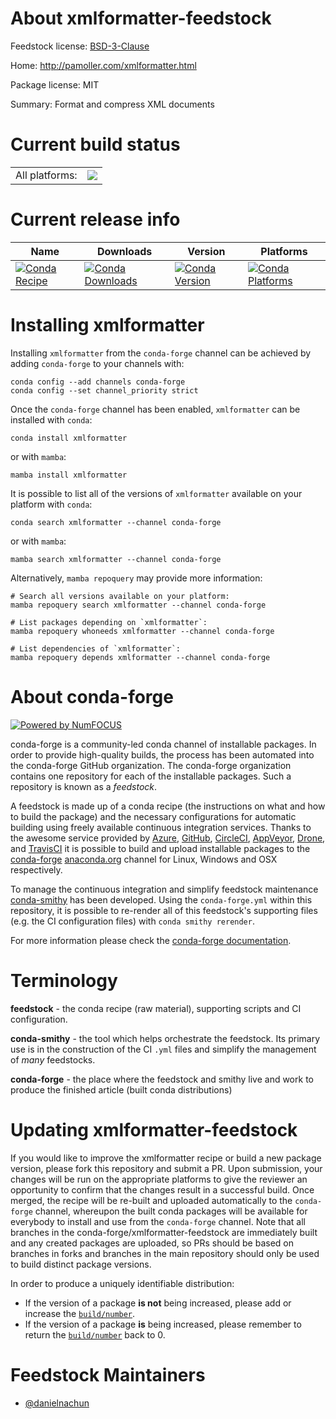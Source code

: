 About xmlformatter-feedstock
============================

Feedstock license: [BSD-3-Clause](https://github.com/conda-forge/xmlformatter-feedstock/blob/main/LICENSE.txt)

Home: http://pamoller.com/xmlformatter.html

Package license: MIT

Summary: Format and compress XML documents

Current build status
====================


<table><tr><td>All platforms:</td>
    <td>
      <a href="https://dev.azure.com/conda-forge/feedstock-builds/_build/latest?definitionId=25121&branchName=main">
        <img src="https://dev.azure.com/conda-forge/feedstock-builds/_apis/build/status/xmlformatter-feedstock?branchName=main">
      </a>
    </td>
  </tr>
</table>

Current release info
====================

| Name | Downloads | Version | Platforms |
| --- | --- | --- | --- |
| [![Conda Recipe](https://img.shields.io/badge/recipe-xmlformatter-green.svg)](https://anaconda.org/conda-forge/xmlformatter) | [![Conda Downloads](https://img.shields.io/conda/dn/conda-forge/xmlformatter.svg)](https://anaconda.org/conda-forge/xmlformatter) | [![Conda Version](https://img.shields.io/conda/vn/conda-forge/xmlformatter.svg)](https://anaconda.org/conda-forge/xmlformatter) | [![Conda Platforms](https://img.shields.io/conda/pn/conda-forge/xmlformatter.svg)](https://anaconda.org/conda-forge/xmlformatter) |

Installing xmlformatter
=======================

Installing `xmlformatter` from the `conda-forge` channel can be achieved by adding `conda-forge` to your channels with:

```
conda config --add channels conda-forge
conda config --set channel_priority strict
```

Once the `conda-forge` channel has been enabled, `xmlformatter` can be installed with `conda`:

```
conda install xmlformatter
```

or with `mamba`:

```
mamba install xmlformatter
```

It is possible to list all of the versions of `xmlformatter` available on your platform with `conda`:

```
conda search xmlformatter --channel conda-forge
```

or with `mamba`:

```
mamba search xmlformatter --channel conda-forge
```

Alternatively, `mamba repoquery` may provide more information:

```
# Search all versions available on your platform:
mamba repoquery search xmlformatter --channel conda-forge

# List packages depending on `xmlformatter`:
mamba repoquery whoneeds xmlformatter --channel conda-forge

# List dependencies of `xmlformatter`:
mamba repoquery depends xmlformatter --channel conda-forge
```


About conda-forge
=================

[![Powered by
NumFOCUS](https://img.shields.io/badge/powered%20by-NumFOCUS-orange.svg?style=flat&colorA=E1523D&colorB=007D8A)](https://numfocus.org)

conda-forge is a community-led conda channel of installable packages.
In order to provide high-quality builds, the process has been automated into the
conda-forge GitHub organization. The conda-forge organization contains one repository
for each of the installable packages. Such a repository is known as a *feedstock*.

A feedstock is made up of a conda recipe (the instructions on what and how to build
the package) and the necessary configurations for automatic building using freely
available continuous integration services. Thanks to the awesome service provided by
[Azure](https://azure.microsoft.com/en-us/services/devops/), [GitHub](https://github.com/),
[CircleCI](https://circleci.com/), [AppVeyor](https://www.appveyor.com/),
[Drone](https://cloud.drone.io/welcome), and [TravisCI](https://travis-ci.com/)
it is possible to build and upload installable packages to the
[conda-forge](https://anaconda.org/conda-forge) [anaconda.org](https://anaconda.org/)
channel for Linux, Windows and OSX respectively.

To manage the continuous integration and simplify feedstock maintenance
[conda-smithy](https://github.com/conda-forge/conda-smithy) has been developed.
Using the ``conda-forge.yml`` within this repository, it is possible to re-render all of
this feedstock's supporting files (e.g. the CI configuration files) with ``conda smithy rerender``.

For more information please check the [conda-forge documentation](https://conda-forge.org/docs/).

Terminology
===========

**feedstock** - the conda recipe (raw material), supporting scripts and CI configuration.

**conda-smithy** - the tool which helps orchestrate the feedstock.
                   Its primary use is in the construction of the CI ``.yml`` files
                   and simplify the management of *many* feedstocks.

**conda-forge** - the place where the feedstock and smithy live and work to
                  produce the finished article (built conda distributions)


Updating xmlformatter-feedstock
===============================

If you would like to improve the xmlformatter recipe or build a new
package version, please fork this repository and submit a PR. Upon submission,
your changes will be run on the appropriate platforms to give the reviewer an
opportunity to confirm that the changes result in a successful build. Once
merged, the recipe will be re-built and uploaded automatically to the
`conda-forge` channel, whereupon the built conda packages will be available for
everybody to install and use from the `conda-forge` channel.
Note that all branches in the conda-forge/xmlformatter-feedstock are
immediately built and any created packages are uploaded, so PRs should be based
on branches in forks and branches in the main repository should only be used to
build distinct package versions.

In order to produce a uniquely identifiable distribution:
 * If the version of a package **is not** being increased, please add or increase
   the [``build/number``](https://docs.conda.io/projects/conda-build/en/latest/resources/define-metadata.html#build-number-and-string).
 * If the version of a package **is** being increased, please remember to return
   the [``build/number``](https://docs.conda.io/projects/conda-build/en/latest/resources/define-metadata.html#build-number-and-string)
   back to 0.

Feedstock Maintainers
=====================

* [@danielnachun](https://github.com/danielnachun/)

